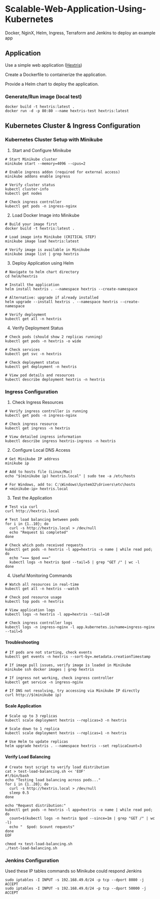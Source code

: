 # Scalable-Web-Application-Using-Kubernetes
Docker, NginX, Helm, Ingress, Terraform and Jenkins to deploy an example app

## Application

Use a simple web application ([Hextris](https://github.com/Hextris/hextris))

Create a Dockerfile to containerize the application.

Provide a Helm chart to deploy the application.

### Generate/Run image (local test)

```
docker build -t hextris:latest .
docker run -d -p 80:80 --name hextris-test hextris:latest
```

## Kubernetes Cluster & Ingress Configuration

### Kubernetes Cluster Setup with Minikube

1. Start and Configure Minikube
```
# Start Minikube cluster
minikube start --memory=4096 --cpus=2

# Enable ingress addon (required for external access)
minikube addons enable ingress

# Verify cluster status
kubectl cluster-info
kubectl get nodes

# Check ingress controller
kubectl get pods -n ingress-nginx
```

2. Load Docker Image into Minikube
```
# Build your image first
docker build -t hextris:latest .

# Load image into Minikube (CRITICAL STEP)
minikube image load hextris:latest

# Verify image is available in Minikube
minikube image list | grep hextris
```

3. Deploy Application using Helm
```
# Navigate to helm chart directory
cd helm/hextris

# Install the application
helm install hextris . --namespace hextris --create-namespace

# Alternative: upgrade if already installed
helm upgrade --install hextris . --namespace hextris --create-namespace

# Verify deployment
kubectl get all -n hextris
```

4. Verify Deployment Status
```
# Check pods (should show 2 replicas running)
kubectl get pods -n hextris -o wide

# Check services
kubectl get svc -n hextris

# Check deployment status
kubectl get deployment -n hextris

# View pod details and resources
kubectl describe deployment hextris -n hextris
```

### Ingress Configuration

1. Check Ingress Resources
```
# Verify ingress controller is running
kubectl get pods -n ingress-nginx

# Check ingress resource
kubectl get ingress -n hextris

# View detailed ingress information
kubectl describe ingress hextris-ingress -n hextris
```

2. Configure Local DNS Access 
```
# Get Minikube IP address
minikube ip

# Add to hosts file (Linux/Mac)
echo "$(minikube ip) hextris.local" | sudo tee -a /etc/hosts

# For Windows, add to: C:\Windows\System32\drivers\etc\hosts
# <minikube-ip> hextris.local
```

3. Test the Application
```
# Test via curl
curl http://hextris.local

# Test load balancing between pods
for i in {1..10}; do
  curl -s http://hextris.local > /dev/null
  echo "Request $i completed"
done

# Check which pods received requests
kubectl get pods -n hextris -l app=hextris -o name | while read pod; do
  echo "=== $pod ==="
  kubectl logs -n hextris $pod --tail=5 | grep "GET /" | wc -l
done
```

4. Useful Monitoring Commands
```
# Watch all resources in real-time
kubectl get all -n hextris --watch

# Check pod resource usage
kubectl top pods -n hextris

# View application logs
kubectl logs -n hextris -l app=hextris --tail=10

# Check ingress controller logs
kubectl logs -n ingress-nginx -l app.kubernetes.io/name=ingress-nginx --tail=5
```

#### Troubleshooting
```
# If pods are not starting, check events
kubectl get events -n hextris --sort-by=.metadata.creationTimestamp

# If image pull issues, verify image is loaded in Minikube
minikube ssh docker images | grep hextris

# If ingress not working, check ingress controller
kubectl get service -n ingress-nginx

# If DNS not resolving, try accessing via Minikube IP directly
curl http://$(minikube ip)
```

#### Scale Application
```
# Scale up to 3 replicas
kubectl scale deployment hextris --replicas=3 -n hextris

# Scale down to 1 replica
kubectl scale deployment hextris --replicas=1 -n hextris

# Use Helm to update replicas
helm upgrade hextris . --namespace hextris --set replicaCount=3
```

#### Verify Load Balancing
```
# Create test script to verify load distribution
cat > test-load-balancing.sh << 'EOF'
#!/bin/bash
echo "Testing load balancing across pods..."
for i in {1..20}; do
  curl -s http://hextris.local > /dev/null
  sleep 0.5
done

echo "Request distribution:"
kubectl get pods -n hextris -l app=hextris -o name | while read pod; do
  count=$(kubectl logs -n hextris $pod --since=1m | grep "GET /" | wc -l)
  echo "  $pod: $count requests"
done
EOF

chmod +x test-load-balancing.sh
./test-load-balancing.sh
```

### Jenkins Configuration
Used these IP tables commands so Minikube could respond Jenkins
```
sudo iptables -I INPUT -s 192.168.49.0/24 -p tcp --dport 8080 -j ACCEPT
sudo iptables -I INPUT -s 192.168.49.0/24 -p tcp --dport 50000 -j ACCEPT
```